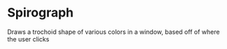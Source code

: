 # Spirograph
Draws a trochoid shape of various colors in a window, based off of where the user clicks

